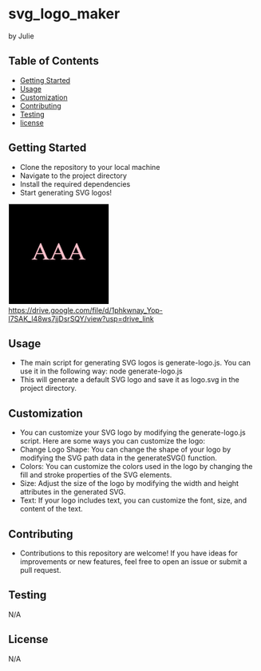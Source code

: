 # svg_logo_maker
by Julie
## Table of Contents
* [Getting Started](#gettingstarted)
* [Usage](#usage)
* [Customization](#customization)
* [Contributing](#contributing)
* [Testing](#testing)
* [license](#license)

## Getting Started
* Clone the repository to your local machine
* Navigate to the project directory
* Install the required dependencies
* Start generating SVG logos!

![](https://github.com/julie0327/svg_logo_maker/blob/main/svg.logo.png)
https://drive.google.com/file/d/1phkwnay_Yop-l7SAK_l48ws7jjDsrSQY/view?usp=drive_link
## Usage
* The main script for generating SVG logos is generate-logo.js. You can use it in the following way: node generate-logo.js
* This will generate a default SVG logo and save it as logo.svg in the project directory.
## Customization
* You can customize your SVG logo by modifying the generate-logo.js script. Here are some ways you can customize the logo:
* Change Logo Shape: You can change the shape of your logo by modifying the SVG path data in the generateSVG() function.
* Colors: You can customize the colors used in the logo by changing the fill and stroke properties of the SVG elements.
* Size: Adjust the size of the logo by modifying the width and height attributes in the generated SVG.
* Text: If your logo includes text, you can customize the font, size, and content of the text.
## Contributing
* Contributions to this repository are welcome! If you have ideas for improvements or new features, feel free to open an issue or submit a pull request.
## Testing
N/A
## License
N/A
